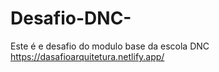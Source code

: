 # Desafio-DNC-
Este é e desafio do modulo base da escola DNC
https://dasafioarquitetura.netlify.app/
